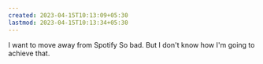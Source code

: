 ```yaml
---
created: 2023-04-15T10:13:09+05:30
lastmod: 2023-04-15T10:13:34+05:30
---
```


I want to move away from Spotify So bad. But I don't know how I'm going to achieve that.
